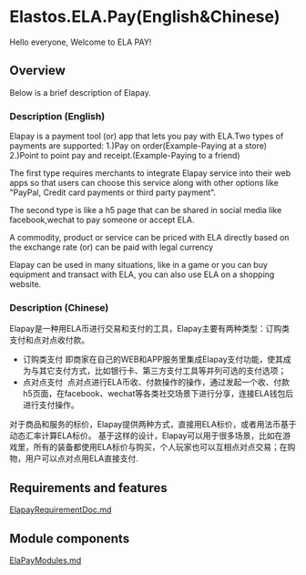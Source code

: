 # Elastos.ELA.Pay(English&Chinese)

Hello everyone,
Welcome to ELA PAY!

## Overview
Below is a brief description of Elapay.

### Description (English)
Elapay is a payment tool (or) app that lets you pay with ELA.Two types of payments are supported:
1.)Pay on order(Example-Paying at a store)
2.)Point to point pay and receipt.(Example-Paying to a friend)

The first type requires merchants to integrate Elapay service into their web apps so that users can choose this service along with other options like "PayPal, Credit card payments or third party payment".

The second type is like a h5 page that can be shared in social media like facebook,wechat to pay someone or accept ELA.

A commodity, product or service can be priced with ELA directly based on the exchange rate (or) can be paid with legal currency

Elapay can be used in many situations, like in a game or you can buy equipment and transact with ELA, you can also use ELA on a shopping website.

### Description (Chinese)
Elapay是一种用ELA币进行交易和支付的工具，Elapay主要有两种类型：订购类支付和点对点收付款。
- 订购类支付
  即商家在自己的WEB和APP服务里集成Elapay支付功能，使其成为与其它支付方式，比如银行卡、第三方支付工具等并列可选的支付选项；
- 点对点支付
  点对点进行ELA币收、付款操作的操作，通过发起一个收、付款h5页面，在facebook、wechat等各类社交场景下进行分享，连接ELA钱包后进行支付操作。

对于商品和服务的标价，Elapay提供两种方式，直接用ELA标价，或者用法币基于动态汇率计算ELA标价。
基于这样的设计，Elapay可以用于很多场景，比如在游戏里，所有的装备都使用ELA标价与购买，个人玩家也可以互相点对点交易；在购物，用户可以点对点用ELA直接支付.

## Requirements and features
[ElapayRequirementDoc.md](./ElapayRequirementDoc.md)

## Module components
[ElaPayModules.md](./ElaPayModules.md)
